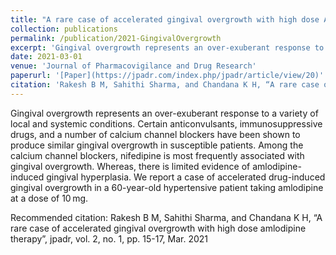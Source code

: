 ```yaml
---
title: "A rare case of accelerated gingival overgrowth with high dose Amlodipine therapy"
collection: publications
permalink: /publication/2021-GingivalOvergrowth
excerpt: 'Gingival overgrowth represents an over-exuberant response to a variety of local and systemic conditions. Certain anticonvulsants, immunosuppressive drugs, and a number of calcium channel blockers have been shown to produce similar gingival overgrowth in susceptible patients. Among the calcium channel blockers, nifedipine is most frequently associated with gingival overgrowth.  Whereas, there is limited evidence of amlodipine-induced gingival hyperplasia. We report a case of accelerated drug-induced gingival overgrowth in a 60-year-old hypertensive patient taking amlodipine at a dose of 10 mg.'
date: 2021-03-01
venue: 'Journal of Pharmacovigilance and Drug Research'
paperurl: '[Paper](https://jpadr.com/index.php/jpadr/article/view/20)'
citation: 'Rakesh B M, Sahithi Sharma, and Chandana K H, “A rare case of accelerated gingival overgrowth with high dose amlodipine therapy”, jpadr, vol. 2, no. 1, pp. 15-17, Mar. 2021'
---
```

Gingival overgrowth represents an over-exuberant response to a variety of local and systemic conditions. Certain anticonvulsants, immunosuppressive drugs, and a number of calcium channel blockers have been shown to produce similar gingival overgrowth in susceptible patients. Among the calcium channel blockers, nifedipine is most frequently associated with gingival overgrowth.  Whereas, there is limited evidence of amlodipine-induced gingival hyperplasia. We report a case of accelerated drug-induced gingival overgrowth in a 60-year-old hypertensive patient taking amlodipine at a dose of 10 mg.

Recommended citation: Rakesh B M, Sahithi Sharma, and Chandana K H, “A rare case of accelerated gingival overgrowth with high dose amlodipine therapy”, jpadr, vol. 2, no. 1, pp. 15-17, Mar. 2021
